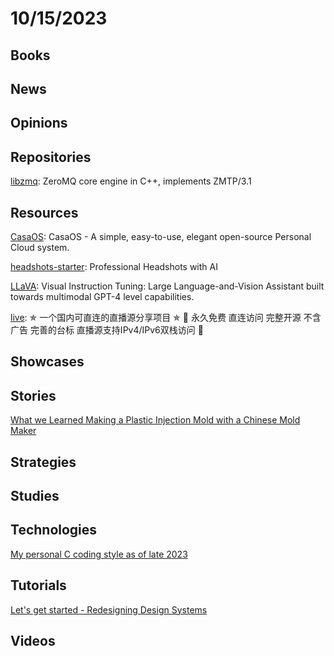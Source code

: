 # 10/15/2023

## Books

## News

## Opinions

## Repositories
[libzmq](https://github.com/zeromq/libzmq): ZeroMQ core engine in C++, implements ZMTP/3.1

## Resources
[CasaOS](https://github.com/IceWhaleTech/CasaOS): CasaOS - A simple, easy-to-use, elegant open-source Personal Cloud system.

[headshots-starter](https://github.com/leap-ai/headshots-starter): Professional Headshots with AI

[LLaVA](https://github.com/haotian-liu/LLaVA): Visual Instruction Tuning: Large Language-and-Vision Assistant built towards multimodal GPT-4 level capabilities.

[live](https://github.com/fanmingming/live): ✯ 一个国内可直连的直播源分享项目 ✯ 🔕 永久免费 直连访问 完整开源 不含广告 完善的台标 直播源支持IPv4/IPv6双栈访问 🔕

## Showcases

## Stories
[What we Learned Making a Plastic Injection Mold with a Chinese Mold Maker](https://www.airgradient.com/blog/lessons-learned-plastic-injection-mold-making/)

## Strategies

## Studies

## Technologies
[My personal C coding style as of late 2023](https://nullprogram.com/blog/2023/10/08/)

## Tutorials
[Let's get started - Redesigning Design Systems](https://redesigningdesign.systems/component-process/getting-started.html)

## Videos
